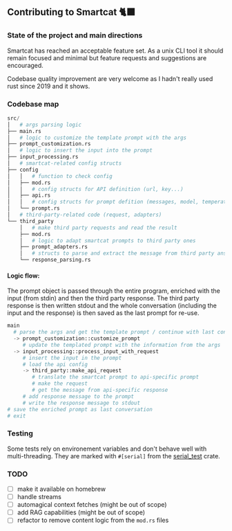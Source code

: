 ## Contributing to Smartcat 🐈‍⬛

### State of the project and main directions

Smartcat has reached an acceptable feature set. As a unix CLI tool it should remain focused and minimal but feature requests and suggestions are encouraged.

Codebase quality improvement are very welcome as I hadn't really used rust since 2019 and it shows.

### Codebase map

```python
src/
│   # args parsing logic
├── main.rs
│   # logic to customize the template prompt with the args
├── prompt_customization.rs
│   # logic to insert the input into the prompt
├── input_processing.rs
│   # smartcat-related config structs
├── config
│   │   # function to check config
│   ├── mod.rs
│   │   # config structs for API definition (url, key...)
│   ├── api.rs
│   │   # config structs for prompt defition (messages, model, temperature...)
│   └── prompt.rs
│   # third-party-related code (request, adapters)
└── third_party
    │   # make third party requests and read the result
    ├── mod.rs
    │   # logic to adapt smartcat prompts to third party ones
    ├── prompt_adapters.rs
    │   # structs to parse and extract the message from third party answers
    └── response_parsing.rs
```

#### Logic flow:

The prompt object is passed through the entire program, enriched with the input (from stdin) and then the third party response. The third party response is then written stdout and the whole conversation (including the input and the response) is then saved as the last prompt for re-use.

```python
main 
  # parse the args and get the template prompt / continue with last conversation as prompt
  -> prompt_customization::customize_prompt 
     # update the templated prompt with the information from the args
  -> input_processing::process_input_with_request
     # insert the input in the prompt
     # load the api config
     -> third_party::make_api_request
        # translate the smartcat prompt to api-specific prompt
        # make the request
        # get the message from api-specific response
     # add response message to the prompt
     # write the response message to stdout
# save the enriched prompt as last conversation
# exit
```

### Testing

Some tests rely on environement variables and don't behave well with multi-threading. They are marked with `#[serial]` from the [serial_test](https://docs.rs/serial_test/latest/serial_test/index.html) crate.


### TODO

- [ ] make it available on homebrew
- [ ] handle streams
- [ ] automagical context fetches (might be out of scope)
- [ ] add RAG capabilities (might be out of scope)
- [ ] refactor to remove content logic from the `mod.rs` files
